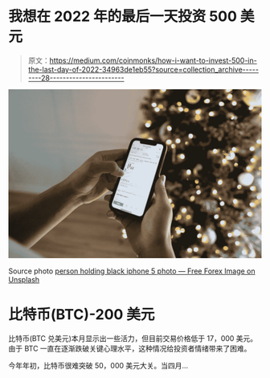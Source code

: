 # 我想在 2022 年的最后一天投资 500 美元

> 原文：<https://medium.com/coinmonks/how-i-want-to-invest-500-in-the-last-day-of-2022-34963de1eb55?source=collection_archive---------28----------------------->

![](img/77e38e92c3a51673697e7d055ff48862.png)

Source photo [person holding black iphone 5 photo — Free Forex Image on Unsplash](https://unsplash.com/photos/f8xzTx4Vd2c)

# 比特币(BTC)-200 美元

比特币(BTC 兑美元)本月显示出一些活力，但目前交易价格低于 17，000 美元。由于 BTC 一直在逐渐跌破关键心理水平，这种情况给投资者情绪带来了困难。

今年年初，比特币很难突破 50，000 美元大关。当四月…
